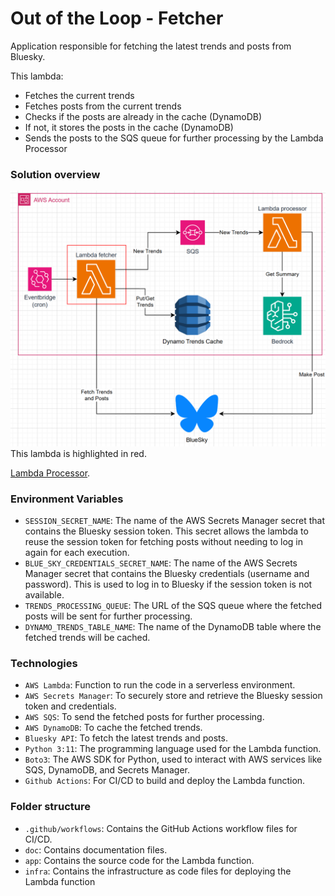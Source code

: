 # Out of the Loop - Fetcher

Application responsible for fetching the latest trends and posts from Bluesky.

This lambda:
- Fetches the current trends
- Fetches posts from the current trends
- Checks if the posts are already in the cache (DynamoDB)
- If not, it stores the posts in the cache (DynamoDB)
- Sends the posts to the SQS queue for further processing by the Lambda Processor

### Solution overview
![Out of the Loop - Fetcher](doc/Overview.png)
This lambda is highlighted in red.

[Lambda Processor](https://github.com/carloscamposiki/outl-ai-fetcher).
### Environment Variables
- `SESSION_SECRET_NAME`: The name of the AWS Secrets Manager secret that contains the Bluesky session token. This secret allows the lambda to reuse the session token for fetching posts without needing to log in again for each execution.
- `BLUE_SKY_CREDENTIALS_SECRET_NAME`: The name of the AWS Secrets Manager secret that contains the Bluesky credentials (username and password). This is used to log in to Bluesky if the session token is not available.
- `TRENDS_PROCESSING_QUEUE`: The URL of the SQS queue where the fetched posts will be sent for further processing.
- `DYNAMO_TRENDS_TABLE_NAME`: The name of the DynamoDB table where the fetched trends will be cached.

### Technologies

- `AWS Lambda`: Function to run the code in a serverless environment.
- `AWS Secrets Manager`: To securely store and retrieve the Bluesky session token and credentials.
- `AWS SQS`: To send the fetched posts for further processing.
- `AWS DynamoDB`: To cache the fetched trends.
- `Bluesky API`: To fetch the latest trends and posts.
- `Python 3:11`: The programming language used for the Lambda function.
- `Boto3`: The AWS SDK for Python, used to interact with AWS services like SQS, DynamoDB, and Secrets Manager.
- `Github Actions`: For CI/CD to build and deploy the Lambda function.

### Folder structure
- `.github/workflows`: Contains the GitHub Actions workflow files for CI/CD.
- `doc`: Contains documentation files.
- `app`: Contains the source code for the Lambda function.
- `infra`: Contains the infrastructure as code files for deploying the Lambda function 
